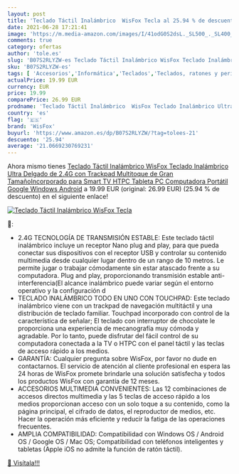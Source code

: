 ```yaml
---
layout: post
title: 'Teclado Táctil Inalámbrico  WisFox Tecla al 25.94 % de descuento'
date: 2021-06-28 17:21:41
image: 'https://m.media-amazon.com/images/I/41odG0S2dsL._SL500_._SL400_.jpg'
comments: true
category: ofertas
author: 'tole.es'
slug: 'B07S2RLYZW-es Teclado Táctil Inalámbrico WisFox Teclado Inalámbrico...'
sku: 'B07S2RLYZW-es'
tags: [ 'Accesorios','Informática','Teclados','Teclados, ratones y periféricos de entrada','android','wisfox', ]
actualPrice: 19.99 EUR
currency: EUR
price: 19.99
comparePrice: 26.99 EUR
prodname: 'Teclado Táctil Inalámbrico  WisFox Teclado Inalámbrico Ultra Delgado de 2.4G con Trackpad Multitoque de Gran TamañoIncorporado para Smart TV HTPC Tableta PC Computadora Portátil Google Windows Android'
country: 'es'
flag: '🇪🇸'
brand: 'WisFox'
buyurl: 'https://www.amazon.es/dp/B07S2RLYZW/?tag=tolees-21'
descuento: '25.94'
average: '21.0669230769231'
---
```


Ahora mismo tienes [Teclado Táctil Inalámbrico  WisFox Teclado Inalámbrico Ultra Delgado de 2.4G con Trackpad Multitoque de Gran TamañoIncorporado para Smart TV HTPC Tableta PC Computadora Portátil Google Windows Android](https://www.amazon.es/dp/B07S2RLYZW/?tag=tolees-21) a 19.99 EUR (original: 26.99 EUR) (25.94 %  de descuento) en el siguiente enlace!

[![Teclado Táctil Inalámbrico  WisFox Tecla](https://m.media-amazon.com/images/I/41odG0S2dsL._SL500_._SL400_.jpg)](https://www.amazon.es/dp/B07S2RLYZW/?tag=tolees-21)

🔎:

- 2.4G TECNOLOGÍA DE TRANSMISIÓN ESTABLE: Este teclado táctil inalámbrico incluye un receptor Nano plug and play, para que pueda conectar sus dispositivos con el receptor USB y controlar su contenido multimedia desde cualquier lugar dentro de un rango de 10 metros. Le permite jugar o trabajar cómodamente sin estar atascado frente a su computadora. Plug and play, proporcionando transmisión estable anti-interferencia(El alcance inalámbrico puede variar según el entorno operativo y la configuración d
- TECLADO INALÁMBRICO TODO EN UNO CON TOUCHPAD: Este teclado inalámbrico viene con un trackpad de navegación multitáctil y una distribución de teclado familiar. Touchpad incorporado con control de la característica de señalar; El teclado con interruptor de chocolate le proporciona una experiencia de mecanografía muy cómoda y agradable. Por lo tanto, puede disfrutar del fácil control de su computadora conectada a la TV o HTPC con el panel táctil y las teclas de acceso rápido a los medios.
- GARANTÍA: Cualquier pregunta sobre WisFox, por favor no dude en contactarnos. El servicio de atención al cliente profesional en espera las 24 horas de WisFox promete brindarle una solución satisfecha y todos los productos WisFox con garantía de 12 meses.
- ACCESORIOS MULTIMEDIA CONVENIENTES: Las 12 combinaciones de accesos directos multimedia y las 5 teclas de acceso rápido a los medios proporcionan acceso con un solo toque a su contenido, como la página principal, el cifrado de datos, el reproductor de medios, etc. Hacer la operación más eficiente y reducir la fatiga de las operaciones frecuentes.
- AMPLIA COMPATIBILIDAD: Compatibilidad con Windows OS / Android OS / Google OS / Mac OS; Compatibilidad con teléfonos inteligentes y tabletas (Apple iOS no admite la función de ratón táctil).

[🛒 Visítala!!!](https://www.amazon.es/dp/B07S2RLYZW/?tag=tolees-21)
